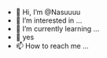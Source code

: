 - 👋 Hi, I’m @Nasuuuu
- 👀 I’m interested in ...
- 🌱 I’m currently learning ...
- 💞️ yes
- 📫 How to reach me ...

<!---
Nasuuuu/Nasuuuu is a ✨ special ✨ repository because its `README.md` (this file) appears on your GitHub profile.
You can click the Preview link to take a look at your changes.
--->
